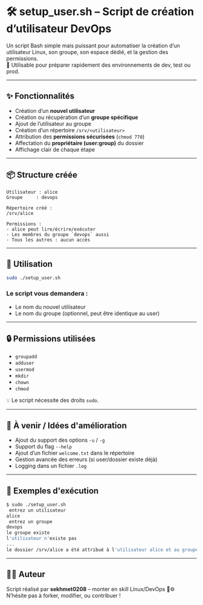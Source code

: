 # 🛠️ setup_user.sh – Script de création d’utilisateur DevOps

Un script Bash simple mais puissant pour automatiser la création d’un utilisateur Linux, son groupe, son espace dédié, et la gestion des permissions.  
💼 Utilisable pour préparer rapidement des environnements de dev, test ou prod.

---

## ✨ Fonctionnalités

- Création d’un **nouvel utilisateur**
- Création ou récupération d’un **groupe spécifique**
- Ajout de l’utilisateur au groupe
- Création d’un répertoire `/srv/<utilisateur>`
- Attribution des **permissions sécurisées** (`chmod 770`)
- Affectation du **propriétaire (user:group)** du dossier
- Affichage clair de chaque étape

---

## 📦 Structure créée

```
Utilisateur : alice
Groupe     : devops

Répertoire créé :
/srv/alice

Permissions :
- alice peut lire/écrire/exécuter
- Les membres du groupe `devops` aussi
- Tous les autres : aucun accès
```

---

## 🚀 Utilisation

```bash
sudo ./setup_user.sh
```

### Le script vous demandera :
- Le nom du nouvel utilisateur
- Le nom du groupe (optionnel, peut être identique au user)

---

## 🔒 Permissions utilisées

- `groupadd`
- `adduser`
- `usermod`
- `mkdir`
- `chown`
- `chmod`

💡 Le script nécessite des droits `sudo`.

---

## 🧐 À venir / Idées d'amélioration

- Ajout du support des options `-u` / `-g`
- Support du flag `--help`
- Ajout d’un fichier `welcome.txt` dans le répertoire
- Gestion avancée des erreurs (si user/dossier existe déjà)
- Logging dans un fichier `.log`

---

## 📜 Exemples d'exécution

```bash
$ sudo ./setup_user.sh
 entrez un utilisateur
alice
 entrez un groupe
devops
le groupe existe
l'utilisateur n'existe pas
...
le dossier /srv/alice a été attribué à l'utilisateur alice et au groupe devops
```

---

## 👨‍💻 Auteur

Script réalisé par **sekhmet0208** – monter en skill Linux/DevOps 🧠⚙️  
N’hésite pas à forker, modifier, ou contribuer !
